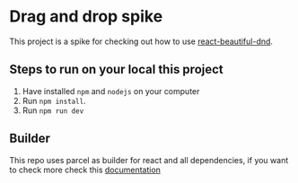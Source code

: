 # Drag and drop spike

This project is a spike for checking out how to use [react-beautiful-dnd](https://github.com/atlassian/react-beautiful-dnd).

## Steps to run on your local this project

1. Have installed `npm` and `nodejs` on your computer
2. Run `npm install`.
3. Run `npm run dev`

## Builder

This repo uses parcel as builder for react and all dependencies, if you want to check more check this [documentation](https://parceljs.org/)